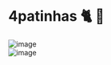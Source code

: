 # 4patinhas 🐈 🐶
![image](https://user-images.githubusercontent.com/48540484/99196909-ef9e9c80-276d-11eb-9290-5d6a846fd97b.png)
<br>
![image](https://user-images.githubusercontent.com/48540484/99196877-bfef9480-276d-11eb-98ab-ce0345bd41f7.png)

